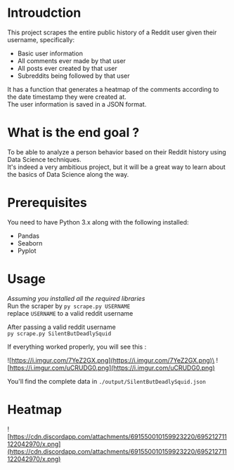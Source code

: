 # Introudction
This project scrapes the entire public history of a Reddit user given their username,
specifically:
- Basic user information
- All comments ever made by that user
- All posts ever created by that user
- Subreddits being followed by that user

It has a function that generates a heatmap of the comments according to the date timestamp they were created at.\
The user information is saved in a JSON format.
# What is the end goal ?
To be able to analyze a person behavior based on their Reddit history using Data Science techniques.\
It's indeed a very ambitious project, but it will be a great way to learn about the basics of Data Science along the way.

# Prerequisites
You need to have Python 3.x along with the following installed:
- Pandas
- Seaborn
- Pyplot 

# Usage
*Assuming you installed all the required libraries*\
Run the scraper by `py scrape.py USERNAME`\
replace `USERNAME` to a valid reddit username

After passing a valid reddit username\
`py scrape.py SilentButDeadlySquid`

If everything worked properly, you will see this :

![https://i.imgur.com/7YeZ2GX.png](https://i.imgur.com/7YeZ2GX.png)\
![https://i.imgur.com/uCRUDG0.png](https://i.imgur.com/uCRUDG0.png)

You'll find the complete data in `./output/SilentButDeadlySquid.json`

# Heatmap

![https://cdn.discordapp.com/attachments/691550010159923220/695212711122042970/x.png](https://cdn.discordapp.com/attachments/691550010159923220/695212711122042970/x.png)